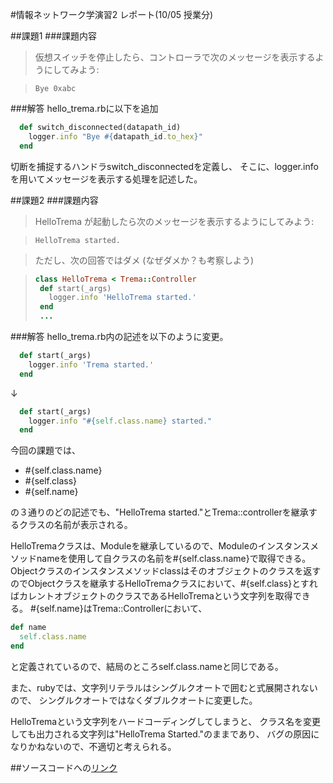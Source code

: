 #情報ネットワーク学演習2 レポート(10/05 授業分)

##課題1
###課題内容

>仮想スイッチを停止したら、コントローラで次のメッセージを表示するようにしてみよう:

>```
>Bye 0xabc
>```

###解答
hello_trema.rbに以下を追加

```ruby
  def switch_disconnected(datapath_id)
    logger.info "Bye #{datapath_id.to_hex}"
  end
```
切断を捕捉するハンドラswitch_disconnectedを定義し、
そこに、logger.infoを用いてメッセージを表示する処理を記述した。

##課題2
###課題内容

>HelloTrema が起動したら次のメッセージを表示するようにしてみよう:

>```
>HelloTrema started.
>```

>ただし、次の回答ではダメ (なぜダメか？も考察しよう)

>```ruby
>class HelloTrema < Trema::Controller
>  def start(_args)
>    logger.info 'HelloTrema started.'
>  end
>  ...
>```

###解答
hello_trema.rb内の記述を以下のように変更。
```ruby
  def start(_args)
    logger.info 'Trema started.'
  end
```
↓
```ruby
  def start(_args)
    logger.info "#{self.class.name} started."
  end
```
今回の課題では、

* \#\{self.class.name\}
* \#\{self.class\}
* \#\{self.name\}

の３通りのどの記述でも、"HelloTrema started."とTrema::controllerを継承するクラスの名前が表示される。

HelloTremaクラスは、Moduleを継承しているので、Moduleのインスタンスメソッドnameを使用して自クラスの名前を\#\{self.class.name\}で取得できる。
Objectクラスのインスタンスメソッドclassはそのオブジェクトのクラスを返すのでObjectクラスを継承するHelloTremaクラスにおいて、\#\{self.class\}とすればカレントオブジェクトのクラスであるHelloTremaという文字列を取得できる。
\#\{self.name\}はTrema::Controllerにおいて、
```ruby
def name
  self.class.name
end
```
と定義されているので、結局のところself.class.nameと同じである。


また、rubyでは、文字列リテラルはシングルクオートで囲むと式展開されないので、
シングルクオートではなくダブルクオートに変更した。

HelloTremaという文字列をハードコーディングしてしまうと、
クラス名を変更しても出力される文字列は"HelloTrema Started."のままであり、
バグの原因になりかねないので、不適切と考えられる。 

##ソースコードへの[リンク](https://github.com/handai-trema/hello-trema-d-miura/blob/master/lib/hello_trema.rb)


